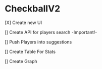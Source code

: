 # CheckballV2
[X] Create new UI

[] Create API for players search -Important!-

[] Push Players into suggestions

[] Create Table For Stats

[] Create Graph
